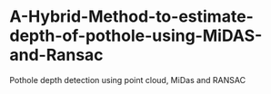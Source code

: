 # A-Hybrid-Method-to-estimate-depth-of-pothole-using-MiDAS-and-Ransac
Pothole depth detection using point cloud, MiDas and RANSAC
